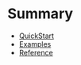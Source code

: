# Summary

* [QuickStart](docs/QUICKSTART.md)
* [Examples](docs/EXAMPLES.md)
* [Reference](docs/REFERENCE.md)

